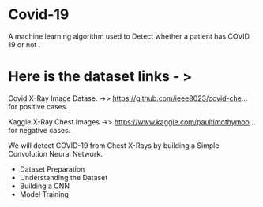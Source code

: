 # Covid-19
A machine learning algorithm used to Detect whether a patient has COVID 19 or not . 

# Here is the dataset links - >
Covid X-Ray Image Datase. ->>  https://github.com/ieee8023/covid-che... for positive cases.

Kaggle X-Ray Chest Images ->> https://www.kaggle.com/paultimothymoo... 
for negative cases.

We will detect COVID-19 from Chest X-Rays by building a Simple Convolution Neural Network. 
- Dataset Preparation
- Understanding the Dataset
- Building a CNN
- Model Training
